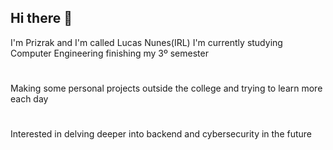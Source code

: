## Hi there 👋
I'm Prizrak and I'm called Lucas Nunes(IRL) I'm currently studying Computer Engineering finishing my 3º semester
#
Making some personal projects outside the college and trying to learn more each day
#
Interested in delving deeper into backend and cybersecurity in the future

<!--
**Prizrak2/Prizrak2** is a ✨ _special_ ✨ repository because its `README.md` (this file) appears on your GitHub profile.

Here are some ideas to get you started:

- 🔭 I’m currently working on ...
- 🌱 I’m currently learning ...
- 👯 I’m looking to collaborate on ...
- 🤔 I’m looking for help with ...
- 💬 Ask me about ...
- 📫 How to reach me: ...
- 😄 Pronouns: ...
- ⚡ Fun fact: ...
-->
